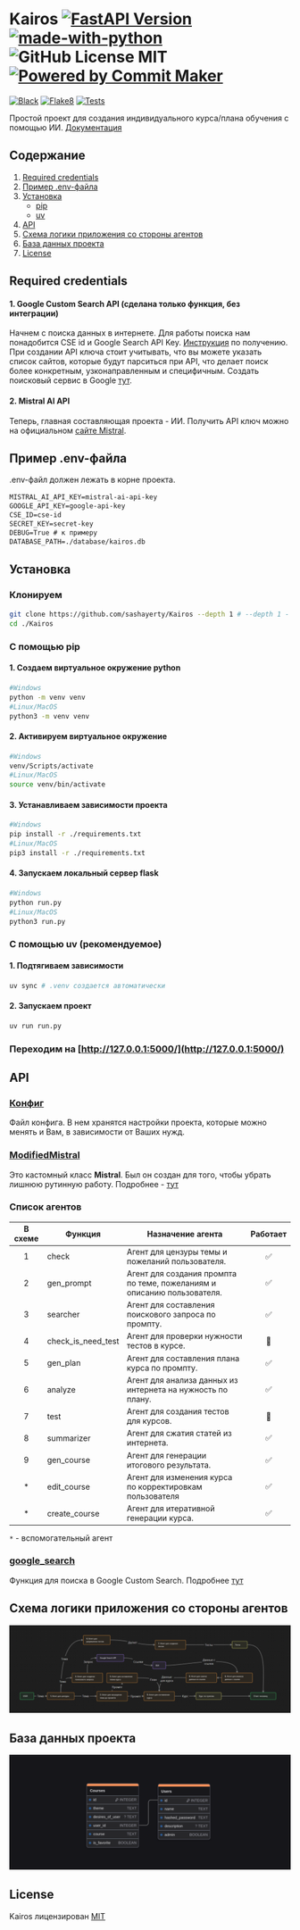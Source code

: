 # Kairos [![FastAPI Version](https://img.shields.io/badge/FastAPI-Ver-009485.svg)](https://github.com/sashayerty/kairos-fastapi) [![made-with-python](https://img.shields.io/badge/Made%20with-Flask-orange.svg)](https://flask.palletsprojects.com/en/stable/) ![GitHub License MIT](https://img.shields.io/badge/license-MIT-orange.svg) [![Powered by Commit Maker](https://shields.io/badge/Powered_by-Commit_Maker-orange)](https://github.com/Sashayerty/commit_maker)

[![Black](https://github.com/Sashayerty/Kairos/actions/workflows/black.yml/badge.svg?branch=master&event=push)](https://github.com/Sashayerty/Kairos/actions/workflows/black.yml)
[![Flake8](https://github.com/Sashayerty/Kairos/actions/workflows/flake8.yml/badge.svg?branch=master&event=push)](https://github.com/Sashayerty/Kairos/actions/workflows/flake8.yml)
[![Tests](https://github.com/Sashayerty/Kairos/actions/workflows/tests.yml/badge.svg?branch=master&event=push)](https://github.com/Sashayerty/Kairos/actions/workflows/tests.yml)

Простой проект для создания индивидуального курса/плана обучения с помощью ИИ. [Документация](https://sashayerty.github.io/Kairos/)
<!-- Упор идет на то, что данные будут парситься из СТАТЕЙ. Это прописано в большинстве промптов. -->

## Содержание

1. [Required credentials](#required-credentials)
2. [Пример .env-файла](#пример-env-файла)
3. [Установка](#установка)
    * [pip](#с-помощью-pip)
    * [uv](#с-помощью-uv-рекомендуемое)
4. [API](#api)
5. [Схема логики приложения со стороны агентов](#схема-логики-приложения-со-стороны-агентов)
6. [База данных проекта](#база-данных-проекта)
7. [License](#license)

## Required credentials

#### 1. Google Custom Search API (сделана только функция, без интеграции)

Начнем с поиска данных в интернете. Для работы поиска нам понадобится CSE id и Google Search API Key. [Инструкция](https://developers.google.com/custom-search/v1/overview?hl=ru) по получению. При создании API ключа стоит учитывать, что вы можете указать список сайтов, которые будут парситься при API, что делает поиск более конкретным, узконаправленным и специфичным. Создать поисковый сервис в Google [тут](https://programmablesearchengine.google.com/controlpanel/all).

#### 2. Mistral AI API

Теперь, главная составляющая проекта - ИИ. Получить API ключ можно на официальном [сайте Mistral](https://console.mistral.ai/api-keys/).

## Пример .env-файла

.env-файл должен лежать в корне проекта.

```.env
MISTRAL_AI_API_KEY=mistral-ai-api-key
GOOGLE_API_KEY=google-api-key
CSE_ID=cse-id
SECRET_KEY=secret-key
DEBUG=True # к примеру
DATABASE_PATH=./database/kairos.db
```

## Установка

### Клонируем

```bash
git clone https://github.com/sashayerty/Kairos --depth 1 # --depth 1 - клонируем последний коммит
cd ./Kairos
```

### С помощью pip

#### 1. Создаем виртуальное окружение python

```bash
#Windows
python -m venv venv
#Linux/MacOS
python3 -m venv venv
```

#### 2. Активируем виртуальное окружение

```bash
#Windows
venv/Scripts/activate
#Linux/MacOS
source venv/bin/activate
```

#### 3. Устанавливаем зависимости проекта

```bash
#Windows
pip install -r ./requirements.txt
#Linux/MacOS
pip3 install -r ./requirements.txt
```

#### 4. Запускаем локальный сервер flask

```bash
#Windows
python run.py
#Linux/MacOS
python3 run.py
```

### С помощью uv (рекомендуемое)

#### 1. Подтягиваем зависимости

```bash
uv sync # .venv создается автоматически
```

#### 2. Запускаем проект

```bash
uv run run.py
```

### Переходим на [http://127.0.0.1:5000/](http://127.0.0.1:5000/)

## API

### [Конфиг](./app/config.py)

Файл конфига. В нем хранятся настройки проекта, которые можно менять и Вам, в зависимости от Ваших нужд.

### [ModifiedMistral](./app/mistral_ai_initializer/mistral_custom_class.py)

Это кастомный класс **Mistral**. Был он создан для того, чтобы убрать лишнюю рутинную работу. Подробнее - [тут](./app/mistral_ai_initializer/mistral_custom_class.py)

### Список агентов

|В схеме|Функция|Назначение агента|Работает|
| :-: | --- | --- | :-: |
|1|check|Агент для цензуры темы и пожеланий пользователя.|:white_check_mark:|
|2|gen_prompt|Агент для создания промпта по теме, пожеланиям и описанию пользователя.|:white_check_mark:|
|3|searcher|Агент для составления поискового запроса по промпту.|:white_check_mark:|
|4|check_is_need_test|Агент для проверки нужности тестов в курсе.|:bricks:|
|5|gen_plan|Агент для составления плана курса по промпту.|:white_check_mark:|
|6|analyze|Агент для анализа данных из интернета на нужность по плану.|:white_check_mark:|
|7|test|Агент для создания тестов для курсов.|:bricks:|
|8|summarizer|Агент для сжатия статей из интернета.|:white_check_mark:|
|9|gen_course|Агент для генерации итогового результата.|:white_check_mark:|
|*|edit_course|Агент для изменения курса по корректировкам пользователя|:white_check_mark:|
|*|create_course|Агент для итеративной генерации курса.|:white_check_mark:|

`*` - вспомогательный агент

### [google_search](./app/google_custom_search/search_function.py)

Функция для поиска в Google Custom Search. Подробнее [тут](#1-google-custom-search-api-сделана-только-функция-без-интеграции)

## Схема логики приложения со стороны агентов

![Логика](logic.png)

## База данных проекта

![База данных проекта](./kairos.png)

## License

Kairos лицензирован [MIT](./LICENSE)
